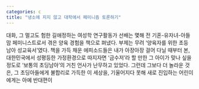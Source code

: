 ```yaml
---
categories: c
title: "냉소에 지지 않고 대학에서 페미니즘 토론하기"
---
```

대화, 그 멀고도 험한 길애정하는 여성학 연구활동가 선배는 몇해 전 기혼-유자녀-아들맘 페미니스트로서 겪은 양육 경험을 책으로 펴냈다. 부제는 무려 ‘양육자를 위한 초등 남아 성교육서’였다. 책을 가득 채운 에피소드들은 내가 아장아장 걸어 다닐 때부터 본, 대한민국에서 성평등한 가정환경으로 따지자면 ‘금수저’라 할 만한 그 아이가 맞나 싶을 정도로 ‘보통의 초딩남아’의 거친 언사가 난무하고 있었다. 그런데 그보다 더 놀라운 것은, 그 초딩아들에게 불합리로 가득한 이 세상을, 기울어지다 못해 새로 진입하는 어린이에게는 아예 반대편이